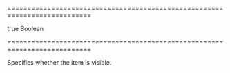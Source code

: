 ===========================================================================
<!--default-->true<!--/default-->
<!--type-->Boolean<!--/type-->
===========================================================================

<!--shortDescription-->
Specifies whether the item is visible.
<!--/shortDescription-->

<!--fullDescription-->

<!--/fullDescription-->
